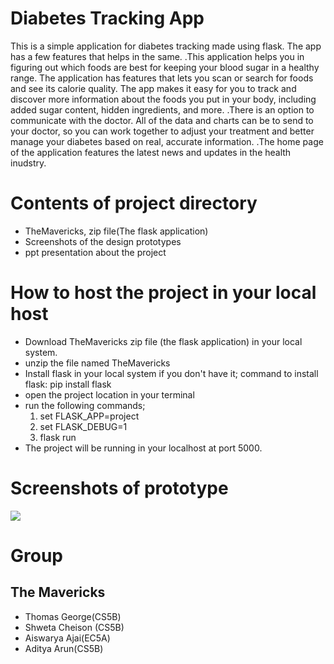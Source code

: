 # Diabetes Tracking App

This is a simple application for diabetes tracking made using flask. The app has a few features that helps in the same. 
.This application helps you in figuring out which foods are best for keeping your blood sugar in a healthy range. The application has features that lets you scan or search for foods and see its calorie quality. The app makes it easy for you to track and discover more information about the foods you put in your body, including added sugar content, hidden ingredients, and more.
.There is an option to communicate with the doctor. All of the data and charts can be to send to your doctor, so you can work together to adjust your treatment and better manage your diabetes based on real, accurate information.
.The home page of the application features the latest news and updates in the health inudstry.

# Contents of project directory

- TheMavericks, zip file(The flask application)
- Screenshots of the design prototypes
- ppt presentation about the project

# How to host the project in your local host
- Download TheMavericks zip file (the flask application) in your local system.
- unzip the file named TheMavericks
- Install flask in your local system if you don't have it;
command to install flask: pip install flask
- open the project location in your terminal
- run the following commands;
  1. set FLASK_APP=project
  2. set FLASK_DEBUG=1
  3. flask run 
- The project will be running in your localhost at port 5000.

# Screenshots of prototype
![](im1.jpeg)
# Group
## The Mavericks
- Thomas George(CS5B)
- Shweta Cheison (CS5B)
- Aiswarya Ajai(EC5A)
- Aditya Arun(CS5B)
